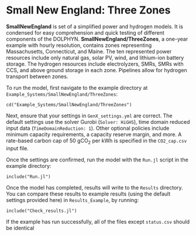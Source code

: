 # Small New England: Three Zones

**SmallNewEngland** is set of a simplified power and hydrogen models. It is condensed for easy comprehension and quick testing of different components of the DOLPHYN. **SmallNewEngland/ThreeZones**, a one-year example with hourly resolution, contains zones representing Massachusetts, Connecticut, and Maine. The ten represented power resources include only natural gas, solar PV, wind, and lithium-ion battery storage. The hydrogen resources include electrolyzers, SMRs, SMRs with CCS, and above ground storage in each zone. Pipelines allow for hydrogen transport between zones.

To run the model, first navigate to the example directory at `Example_Systems/SmallNewEngland/ThreeZones`:

`cd("Example_Systems/SmallNewEngland/ThreeZones")`
   
Next, ensure that your settings in `GenX_settings.yml` are correct. The default settings use the solver Gurobi (`Solver: HiGHS`), time domain reduced input data (`TimeDomainReduction: 1`). Other optional policies include minimum capacity requirements, a capacity reserve margin, and more. A rate-based carbon cap of 50 gCO<sub>2</sub> per kWh is specified in the `CO2_cap.csv` input file.

Once the settings are confirmed, run the model with the `Run.jl` script in the example directory:

`include("Run.jl")`

Once the model has completed, results will write to the `Results` directory. You can compare these results to example results (using the default settings provided here) in `Results_Example`, by running:

`include("Check_results.jl")`

If the example has run successfully, all of the files except `status.csv` should be identical